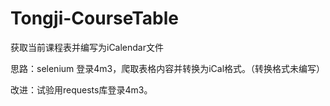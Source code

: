 # Tongji-CourseTable
获取当前课程表并编写为iCalendar文件

思路：selenium 登录4m3，爬取表格内容并转换为iCal格式。（转换格式未编写）

改进：试验用requests库登录4m3。
